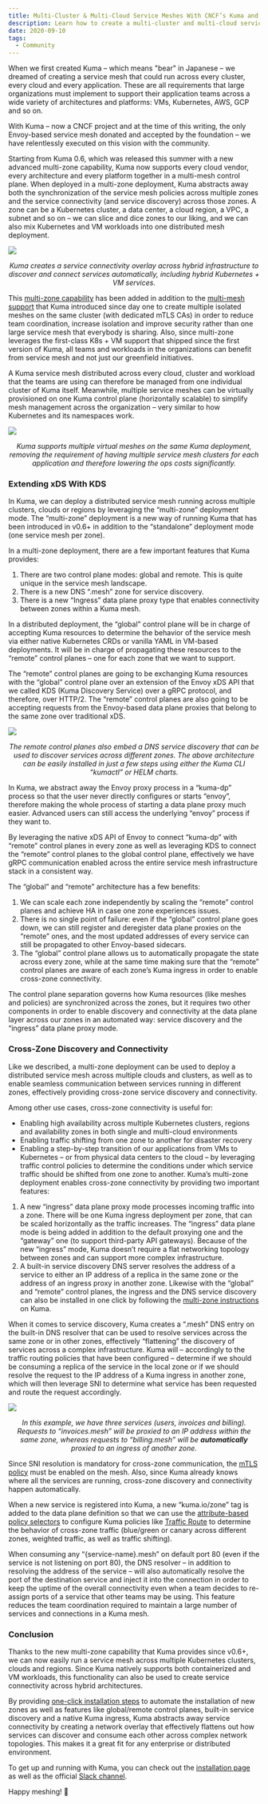```yaml
---
title: Multi-Cluster & Multi-Cloud Service Meshes With CNCF’s Kuma and Envoy
description: Learn how to create a multi-cluster and multi-cloud service mesh.
date: 2020-09-10
tags:
  - Community
---
```


When we first created Kuma – which means "bear" in Japanese – we dreamed of creating a service mesh that could run across every cluster, every cloud and every application. These are all requirements that large organizations must implement to support their application teams across a wide variety of architectures and platforms: VMs, Kubernetes, AWS, GCP and so on.

With Kuma – now a CNCF project and at the time of this writing, the only Envoy-based service mesh donated and accepted by the foundation – we have relentlessly executed on this vision with the community.

Starting from Kuma 0.6, which was released this summer with a new advanced multi-zone capability, Kuma now supports every cloud vendor, every architecture and every platform together in a multi-mesh control plane. When deployed in a multi-zone deployment, Kuma abstracts away both the synchronization of the service mesh policies across multiple zones and the service connectivity (and service discovery) across those zones. A zone can be a Kubernetes cluster, a data center, a cloud region, a VPC, a subnet and so on – we can slice and dice zones to our liking, and we can also mix Kubernetes and VM workloads into one distributed mesh deployment.

![](https://2tjosk2rxzc21medji3nfn1g-wpengine.netdna-ssl.com/wp-content/uploads/2020/09/diagram-02-1536x779.jpg)

<center><i>
Kuma creates a service connectivity overlay across hybrid infrastructure to discover and connect services automatically, including hybrid Kubernetes + VM services.
</i></center>

This [multi-zone capability](https://kuma.io/docs/latest/documentation/deployments/#multi-zone-mode) has been added in addition to the [multi-mesh support](https://kuma.io/docs/latest/policies/mesh/) that Kuma introduced since day one to create multiple isolated meshes on the same cluster (with dedicated mTLS CAs) in order to reduce team coordination, increase isolation and improve security rather than one large service mesh that everybody is sharing. Also, since multi-zone leverages the first-class K8s + VM support that shipped since the first version of Kuma, all teams and workloads in the organizations can benefit from service mesh and not just our greenfield initiatives.

A Kuma service mesh distributed across every cloud, cluster and workload that the teams are using can therefore be managed from one individual cluster of Kuma itself. Meanwhile, multiple service meshes can be virtually provisioned on one Kuma control plane (horizontally scalable) to simplify mesh management across the organization – very similar to how Kubernetes and its namespaces work.

![](https://2tjosk2rxzc21medji3nfn1g-wpengine.netdna-ssl.com/wp-content/uploads/2020/09/diagram-one-cluster-new@2x.png)

<center><i>
Kuma supports multiple virtual meshes on the same Kuma deployment, removing the requirement of having multiple service mesh clusters for each application and therefore lowering the ops costs significantly.
</i></center>

### Extending xDS With KDS

In Kuma, we can deploy a distributed service mesh running across multiple clusters, clouds or regions by leveraging the “multi-zone” deployment mode. The “multi-zone” deployment is a new way of running Kuma that has been introduced in v0.6+ in addition to the “standalone” deployment mode (one service mesh per zone).

In a multi-zone deployment, there are a few important features that Kuma provides:

1. There are two control plane modes: global and remote. This is quite unique in the service mesh landscape.
2. There is a new DNS “.mesh” zone for service discovery.
3. There is a new “Ingress” data plane proxy type that enables connectivity between zones within a Kuma mesh.

In a distributed deployment, the “global” control plane will be in charge of accepting Kuma resources to determine the behavior of the service mesh via either native Kubernetes CRDs or vanilla YAML in VM-based deployments. It will be in charge of propagating these resources to the “remote” control planes – one for each zone that we want to support.

The “remote” control planes are going to be exchanging Kuma resources with the “global” control plane over an extension of the Envoy xDS API that we called KDS (Kuma Discovery Service) over a gRPC protocol, and therefore, over HTTP/2. The “remote” control planes are also going to be accepting requests from the Envoy-based data plane proxies that belong to the same zone over traditional xDS.

![](https://2tjosk2rxzc21medji3nfn1g-wpengine.netdna-ssl.com/wp-content/uploads/2020/09/diagram-01-1536x1316.jpg)

<center><i>
The remote control planes also embed a DNS service discovery that can be used to discover services across different zones. The above architecture can be easily installed in just a few steps using either the Kuma CLI “kumactl” or HELM charts.
</i></center>

In Kuma, we abstract away the Envoy proxy process in a “kuma-dp” process so that the user never directly configures or starts “envoy”, therefore making the whole process of starting a data plane proxy much easier. Advanced users can still access the underlying “envoy” process if they want to.

By leveraging the native xDS API of Envoy to connect “kuma-dp” with “remote” control planes in every zone as well as leveraging KDS to connect the “remote” control planes to the global control plane, effectively we have gRPC communication enabled across the entire service mesh infrastructure stack in a consistent way.

The “global” and “remote” architecture has a few benefits:

1. We can scale each zone independently by scaling the “remote” control planes and achieve HA in case one zone experiences issues.
2. There is no single point of failure: even if the “global” control plane goes down, we can still register and deregister data plane proxies on the “remote” ones, and the most updated addresses of every service can still be propagated to other Envoy-based sidecars.
3. The “global” control plane allows us to automatically propagate the state across every zone, while at the same time making sure that the “remote” control planes are aware of each zone’s Kuma ingress in order to enable cross-zone connectivity.

The control plane separation governs how Kuma resources (like meshes and policies) are synchronized across the zones, but it requires two other components in order to enable discovery and connectivity at the data plane layer across our zones in an automated way: service discovery and the “ingress” data plane proxy mode.

### Cross-Zone Discovery and Connectivity

Like we described, a multi-zone deployment can be used to deploy a distributed service mesh across multiple clouds and clusters, as well as to enable seamless communication between services running in different zones, effectively providing cross-zone service discovery and connectivity.

Among other use cases, cross-zone connectivity is useful for:

* Enabling high availability across multiple Kubernetes clusters, regions and availability zones in both single and multi-cloud environments
* Enabling traffic shifting from one zone to another for disaster recovery
* Enabling a step-by-step transition of our applications from VMs to Kubernetes – or from physical data centers to the cloud – by leveraging traffic control policies to determine the conditions under which service traffic should be shifted from one zone to another.
Kuma’s multi-zone deployment enables cross-zone connectivity by providing two important features:

1. A new “ingress” data plane proxy mode processes incoming traffic into a zone. There will be one Kuma ingress deployment per zone, that can be scaled horizontally as the traffic increases. The “ingress” data plane mode is being added in addition to the default proxying one and the “gateway” one (to support third-party API gateways). Because of the new “ingress” mode, Kuma doesn’t require a flat networking topology between zones and can support more complex infrastructure.
2. A built-in service discovery DNS server resolves the address of a service to either an IP address of a replica in the same zone or the address of an ingress proxy in another zone.
Likewise with the “global” and “remote” control planes, the ingress and the DNS service discovery can also be installed in one click by following the [multi-zone instructions](https://kuma.io/docs/latest/documentation/deployments/#multi-zone-mode) on Kuma.

When it comes to service discovery, Kuma creates a “.mesh” DNS entry on the built-in DNS resolver that can be used to resolve services across the same zone or in other zones, effectively “flattening” the discovery of services across a complex infrastructure. Kuma will – accordingly to the traffic routing policies that have been configured – determine if we should be consuming a replica of the service in the local zone or if we should resolve the request to the IP address of a Kuma ingress in another zone, which will then leverage SNI to determine what service has been requested and route the request accordingly.

![](https://2tjosk2rxzc21medji3nfn1g-wpengine.netdna-ssl.com/wp-content/uploads/2020/09/diagram-03.jpg)

<center><i>
In this example, we have three services (users, invoices and billing). Requests to “invoices.mesh” will be proxied to an IP address within the same zone, whereas requests to “billing.mesh” will be <b>automatically</b> proxied to an ingress of another zone.
</i></center>

Since SNI resolution is mandatory for cross-zone communication, the [mTLS policy](https://kuma.io/docs/latest/policies/mutual-tls/) must be enabled on the mesh. Also, since Kuma already knows where all the services are running,  cross-zone discovery and connectivity happen automatically. 

When a new service is registered into Kuma, a new “kuma.io/zone” tag is added to the data plane definition so that we can use the [attribute-based policy selectors](https://kuma.io/docs/latest/documentation/dps-and-data-model/#tags) to configure Kuma policies like [Traffic Route](https://kuma.io/docs/latest/policies/traffic-route/) to determine the behavior of cross-zone traffic (blue/green or canary across different zones, weighted traffic, as well as traffic shifting).

When consuming any “{service-name}.mesh” on default port 80 (even if the service is not listening on port 80), the DNS resolver – in addition to resolving the address of the service – will also automatically resolve the port of the destination service and inject it into the connection in order to keep the uptime of the overall connectivity even when a team decides to re-assign ports of a service that other teams may be using. This feature reduces the team coordination required to maintain a large number of services and connections in a Kuma mesh.

### Conclusion

Thanks to the new multi-zone capability that Kuma provides since v0.6+, we can now easily run a service mesh across multiple Kubernetes clusters, clouds and regions. Since Kuma natively supports both containerized and VM workloads, this functionality can also be used to create service connectivity across hybrid architectures.

By providing [one-click installation steps](https://kuma.io/docs/latest/documentation/deployments/#usage) to automate the installation of new zones as well as features like global/remote control planes, built-in service discovery and a native Kuma ingress, Kuma abstracts away service connectivity by creating a network overlay that effectively flattens out how services can discover and consume each other across complex network topologies. This makes it a great fit for any enterprise or distributed environment.

To get up and running with Kuma, you can check out the [installation page](https://kuma.io/install) as well as the official [Slack channel](https://kuma.io/community).

Happy meshing! 🚀
